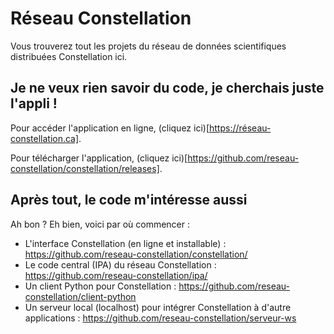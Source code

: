# Réseau Constellation
Vous trouverez tout les projets du réseau de données scientifiques distribuées Constellation ici.

## Je ne veux rien savoir du code, je cherchais juste l'appli !
Pour accéder l'application en ligne, (cliquez ici)[https://réseau-constellation.ca].

Pour télécharger l'application, (cliquez ici)[https://github.com/reseau-constellation/constellation/releases].

## Après tout, le code m'intéresse aussi
Ah bon ? Eh bien, voici par où commencer :

* L'interface Constellation (en ligne et installable) : https://github.com/reseau-constellation/constellation/
* Le code central (IPA) du réseau Constellation : https://github.com/reseau-constellation/ipa/
* Un client Python pour Constellation : https://github.com/reseau-constellation/client-python
* Un serveur local (localhost) pour intégrer Constellation à d'autre applications : https://github.com/reseau-constellation/serveur-ws
